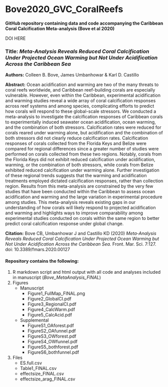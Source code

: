 # Bove2020_GVC_CoralReefs

**GitHub repository containing data and code accompanying the Caribbean Coral Calcification Meta-analysis (Bove et al 2020)**

DOI HERE

### Title: *Meta-Analysis Reveals Reduced Coral Calcification Under Projected Ocean Warming but Not Under Acidification Across the Caribbean Sea*

**Authors:** Colleen B. Bove, James Umbanhowar & Karl D. Castillo

**Abstract:** Ocean acidification and warming are two of the many threats to coral reefs worldwide, and Caribbean reef-building corals are especially vulnerable. However, even within the Caribbean, experimental acidification and warming studies reveal a wide array of coral calcification responses across reef systems and among species, complicating efforts to predict how corals will respond to these global-scale stressors. We conducted a meta-analysis to investigate the calcification responses of Caribbean corals to experimentally induced seawater ocean acidification, ocean warming, and the combination of both stressors. Calcification rates were reduced for corals reared under warming alone, but acidification and the combination of both stressors did not clearly reduce calcification rates. Calcification responses of corals collected from the Florida Keys and Belize were compared for regional differences since a greater number of studies were performed on corals collected from these two regions. Notably, corals from the Florida Keys did not exhibit reduced calcification under acidification, warming, or the combination of both stressors, while corals from Belize exhibited reduced calcification under warming alone. Further investigation of these regional trends suggests that the warming and acidification treatments employed dictated calcification responses, rather than collection region. Results from this meta-analysis are constrained by the very few studies that have been conducted within the Caribbean to assess ocean acidification and warming and the large variation in experimental procedure among studies. This meta-analysis reveals existing gaps in our understanding of how corals will likely respond to projected acidification and warming and highlights ways to improve comparability among experimental studies conducted on corals within the same region to better predict coral calcification response under global change.

**Citation:** Bove CB, Umbanhowar J and Castillo KD (2020) *Meta-Analysis Reveals Reduced Coral Calcification Under Projected Ocean Warming but Not Under Acidification Across the Caribbean Sea.* Front. Mar. Sci. 7:127. doi: 10.3389/fmars.2020.00127


#### Repository contains the following:
1. R markdown script and html output with all code and analyses included in manuscript (*Bove_MetaAnalysis_FINAL*)
2. Figures
    * Manuscript
       * Figure1_FullMap_FINAL.png
       * Figure2_GlobalCI.pdf
       * Figure3_RegionalCI.pdf
       * Figure4_CalcWarm.pdf
       * Figure5_CalcAcid.pdf
   * Supplemental
       * FigureS1_OAforest.pdf
       * FigureS2_OAfunnel.pdf
       * FigureS3_OWforest.pdf
       * FigureS4_OWfunnel.pdf
       * FigureS5_bothforest.pdf
       * FigureS6_bothfunnel.pdf
3. Files  
   * ES.full.csv
   * Table1_FINAL.csv
   * effectsize_FINAL.csv
   * effectsize_arag_FINAL.csv


